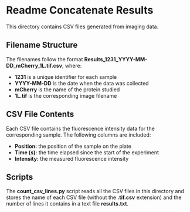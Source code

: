# Readme Concatenate Results

This directory contains CSV files generated from imaging data.

## Filename Structure

The filenames follow the format **Results_1231_YYYY-MM-DD_mCherry_1L.tif.csv**, where:
  - **1231** is a unique identifier for each sample
  - **YYYY-MM-DD** is the date when the data was collected
  - **mCherry** is the name of the protein studied
  - **1L.tif** is the corresponding image filename

## CSV File Contents

Each CSV file contains the fluorescence intensity data for the corresponding sample. The following columns are included:
  - **Position:** the position of the sample on the plate
  - **Time (s):** the time elapsed since the start of the experiment
  - **Intensity:** the measured fluorescence intensity

## Scripts

The **count_csv_lines.py** script reads all the CSV files in this directory and stores the name of each CSV file (without the **.tif.csv** extension) and the number of lines it contains in a text file **results.txt**.

